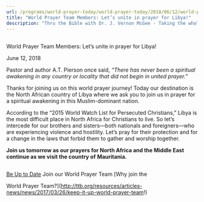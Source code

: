 ```yaml
---
url: /programs/world-prayer-today/world-prayer-today/2018/06/12/world-prayer-team-members-let-s-unite-in-prayer-for-libya!
title: "World Prayer Team Members: Let’s unite in prayer for Libya!"
description: "Thru the Bible with Dr. J. Vernon McGee - Taking the whole Word to the whole world"
---
```







## 
 World Prayer Team Members: Let’s unite in prayer for Libya!


June 12, 2018




Pastor and author A.T. Pierson once said, *“There has never been a spiritual awakening in any country or locality that did not begin in united prayer.”*


Thanks for joining us on this world prayer journey! Today our destination is the North African country of Libya where we ask you to join us in prayer for a spiritual awakening in this Muslim-dominant nation. 


According to the “2015 World Watch List for Persecuted Christians,” Libya is the most difficult place in North Africa for Christians to live. So let’s intercede for our brothers and sisters—both nationals and foreigners—who are experiencing violence and hostility. Let’s pray for their protection and for a change in the laws that forbid them to gather and worship together.


**Join us tomorrow as our prayers for North Africa and the Middle East continue as we visit the country of** **Mauritania.**







## 




[Be Up to Date](http://feeds.feedburner.com/WorldPrayerToday "World Prayer Today RSS Feed")
Join our World Prayer Team
[Why join the  

World Prayer Team?](http://ttb.org/resources/articles-news/news/2017/03/26/keep-it-up-world-prayer-team!)




